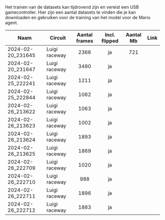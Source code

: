 Het trainen van de datasets kan tijdrovend zijn en vereist een USB gamecontroller. Hier zijn een aantal datasets te vinden die je kan downloaden en gebruiken voor de training van het model voor de Mario agent.

| Naam                  | Circuit            | Aantal frames | Incl. flipped | Aantal Mb | Link     |
| --------------------- | ------------------ | :-----------: | :-----------: | :-------: | -------- |
| 2024-02-20_231645     | Luigi raceway      | 2366          | ja            | 721       |          |
| 2024-02-20_231647     | Luigi raceway      | 3490          | ja            |           |          |
| 2024-02-25_222241     | Luigi raceway      | 1211          | ja            |           |          |
| 2024-02-25_222844     | Luigi raceway      | 1082          | ja            |           |          |
| 2024-02-26_213622     | Luigi raceway      | 1063          | ja            |           |          |
| 2024-02-26_213623     | Luigi raceway      | 1002          | ja            |           |          |
| 2024-02-26_213624     | Luigi raceway      | 1893          | ja            |           |          |
| 2024-02-26_213625     | Luigi raceway      | 1869          | ja            |           |          |
| 2024-02-26_222709     | Luigi raceway      | 1020          | ja            |           |          |
| 2024-02-26_222710     | Luigi raceway      |  988          | ja            |           |          |
| 2024-02-26_222711     | Luigi raceway      | 1896          | ja            |           |          |
| 2024-02-26_222712     | Luigi raceway      | 1883          | ja            |           |          |
